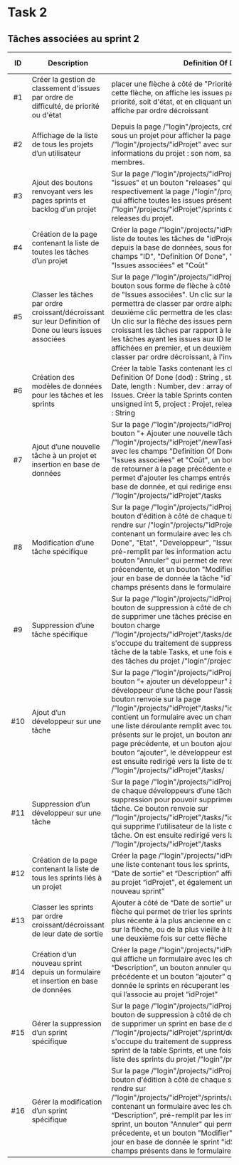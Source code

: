 
# Task 2

## Tâches associées au sprint 2

| ID |Description | Definition Of Done| Développeur | État | Issue associée | Coût |
| :-: | -- | -- | :-: | :-: | :-: | :-: |
| #1 | Créer la gestion de classement d'issues par ordre de difficulté, de priorité ou d'état | placer une flèche à côté de "Priorité" et "Etat". En cliquant sur cette flèche, on affiche les issues par ordre croissant soit de priorité, soit d'état, et en cliquant une nouvelle fois on les affiche par ordre décroissant | | TODO| 7| 1 |
| #2| Affichage de la liste de tous les projets d’un utilisateur | Depuis la page /"login"/projects, créer un bouton "accéder" sous un projet pour afficher la page /"login"/projects/"idProjet" avec sur cette page les informations du projet : son nom, sa description, ses membres. | Cyril | DONE|8 | 1/2 |
| #3| Ajout des boutons renvoyant vers les pages sprints et backlog d’un projet | Sur la page /"login"/projects/"idProjet" je dois avoir un bouton "issues" et un bouton "releases" qui afficheront respectivement la page /"login"/projects/"idProjet"/backlog qui affiche toutes les issues présente dans "idProjet" et /"login"/projects/"idProjet"/sprints qui affiche toutes les releases du projet. | Claire| DOING| 8| 1/2 |
| #4| Création de la page contenant la liste de toutes les tâches d’un projet| Créer la page /"login"/projects/"idProjet"/tasks qui affiche la liste de toutes les tâches de "idProjet" , en les récupérant depuis la base de données, sous forme de liste ayant les champs "ID", "Definition Of Done", "Etat", "Développeur", "Issues associées" et "Coût"| | TODO| 9| 1|
| #5| Classer les tâches par ordre croissant/décroissant sur leur Definition of Done ou leurs issues associées | Sur la page /"login"/projects/"idProjet"/tasks, ajouter un bouton sous forme de flèche à côté de "Definition Of Done" et de "Issues associées". Un clic sur la première flèche permettra de classer par ordre alphabétique les tâches, un deuxième clic permettra de les classer par ordre décroissant. Un clic sur la flèche des issues permettra de classer par ordre croissant les tâches par rapport à leur issues c'est à dire que les tâches ayant les issues aux ID les plus petit seront affichées en premier, et un deuxième clic permettra de les classer par ordre décroissant, à l'inverse du premier clic.| | TODO|9 | 1|
| #6| Création des modèles de données pour les tâches et les sprints|Créer la table Tasks contenant les champs ID : unsigned int 5, Definition Of Done (dod) : String , state : String, startDate : Date, length : Number, dev : array of Users, issues : array of Issues. Créer la table Sprints contenant les champs ID: unsigned int 5, project : Projet, releaseDate : Date, description : String |Fatima| TODO| 10, 14| 1/2 |
| #7| Ajout d’une nouvelle tâche à un projet et insertion en base de données|Sur la page /"login"/projects/"idProjet"/tasks, ajouter le bouton "+ Ajouter une nouvelle tâche" qui permet d'aller sur /"login"/projects/"idProjet"/newTask contenant un formulaire avec les champs "Definition Of Done", "Etat", "Developpeur", "Issues associées" et "Coût", un bouton "Annuler" qui permet de retourner à la page précédente et un bouton "Ajouter" qui permet d'ajouter les champs entrés dans ce formulaire en base de donnée, et qui redirige ensuite vers la page /"login"/projects/"idProjet"/tasks | | TODO| 10| 1|
| #8 | Modification d’une tâche spécifique| Sur la page /"login"/projects/"idProjet"/tasks, ajouter un bouton d'édition à côté de chaque tâches permettant de se rendre sur /"login"/projects/"idProjet"/tasks/update/"idTask" contenant un formulaire avec les champs "Definition Of Done", "Etat", "Developpeur", "Issues associées" et "Coût", pré-remplit par les information actuelles de la tâche, un bouton "Annuler" qui permet de revenir à la page précendente, et un bouton "Modifier" qui permet de mettre à jour en base de donnée la tâche "idTask" avec les nouveaux champs présents dans le formulaire| | TODO|11 | 1|
| #9 | Suppression d’une tâche spécifique |Sur la page /"login"/projects/"idProjet"/tasks ajouter un bouton de suppression à côté de chaque tâches permettant de supprimer une tâches précise en base de donnée. Ce bouton charge /"login"/projects/"idProjet"/tasks/delete/"idTask" qui s'occupe du traitement de suppression en supprimant la tâche de la table Tasks, et une fois effectué renvoie sur la liste des tâches du projet /"login"/projects/"idProjet"/tasks | | TODO| 11| 1/2 |
| #10| Ajout d’un développeur sur une tâche| Sur la page /"login"/projects/"idProjet"/tasks ajouter un bouton “+ ajouter un développeur” à côté de la liste des développeur d’une tâche pour l’assigner à cette tâche. Le bouton renvoie sur la page /"login"/projects/"idProjet"/tasks/”idTask”/addDev qui contient un formulaire avec un champ “Développeur”, qui est une liste déroulante remplit avec tous les développeurs présents sur le projet, un bouton annuler pour revenir sur la page précédente, et un bouton ajouter. Quand on clique sur le bouton “ajouter”, le développeur est assigné à la tâche. On est ensuite redirigé vers la liste de toutes les tâches du projet /"login"/projects/"idProjet"/tasks/ | | TODO|12 |1 |
| #11| Suppression d’un développeur sur une tâche | Sur la page /"login"/projects/"idProjet"/tasks/ ajouter à côté de chaque développeurs d’une tâche un bouton de suppression pour pouvoir supprimer un developpeur d’une tâche. Ce bouton renvoie sur /"login"/projects/"idProjet"/tasks/”idTask”/removeDev/”idDev” qui supprime l’utilisateur de la liste des developpeurs de la tâche. On est ensuite redirigé vers la liste des tâches /"login"/projects/"idProjet"/tasks | | TODO|12 |1/2 |
| #12| Création de la page contenant la liste de tous les sprints liés à un projet| Créer la page /"login"/projects/"idProjet"/sprints qui affiche une liste contenant tous les sprints, contenant les colonnes “Date de sortie” et “Description” affichant tous les sprints liés au projet “idProjet”, et également un bouton “+ Ajouter un nouveau sprint”| | TODO| 16 | 1/2 |
| #13| Classer les sprints par ordre croissant/décroissant de leur date de sortie | Ajouter à côté de “Date de sortie” un bouton en forme de flèche qui permet de trier les sprints par date de sortie de la plus récente à la plus ancienne en cliquant une première fois sur la flèche, ou de la plus vieille à la plus récente en cliquant une deuxième fois sur cette flèche | | TODO|16 |1 |
| #14| Création d’un nouveau sprint depuis un formulaire et insertion en base de données| Créer la page /"login"/projects/"idProjet"/sprints/newSprint qui affiche un formulaire avec les champs “Date de sortie” et “Description”, un bouton annuler qui renvoie vers la page précédente et un bouton ”ajouter” qui insère en base de donnée le sprints en récuperant les champs du formulaire, et qui l’associe au projet “idProjet” | | TODO| 14|1 |
| #15| Gérer la suppression d’un sprint spécifique |Sur la page /"login"/projects/"idProjet"/sprints ajouter un bouton de suppression à côté de chaque sprints permettant de supprimer un sprint en base de donnée. Ce bouton charge /"login"/projects/"idProjet"/sprint/delete/"idSprint" qui s'occupe du traitement de suppression en supprimant le sprint de la table Sprints, et une fois effectué renvoie sur la liste des sprints du projet /"login"/projects/"idProjet"/sprints | | TODO|15 |1/2 |
| #16| Gérer la modification d’un sprint spécifique |Sur la page /"login"/projects/"idProjet"/sprints, ajouter un bouton d'édition à côté de chaque sprints permettant de se rendre sur /"login"/projects/"idProjet"/sprints/update/"idSprint" contenant un formulaire avec les champs“Date de sortie” et “Description”, pré-remplit par les information actuelles du sprint, un bouton "Annuler" qui permet de revenir à la page précedente, et un bouton "Modifier" qui permet de mettre à jour en base de donnée le sprint "idSprint" avec les nouveaux champs présents dans le formulaire | | TODO|15 |1 |
